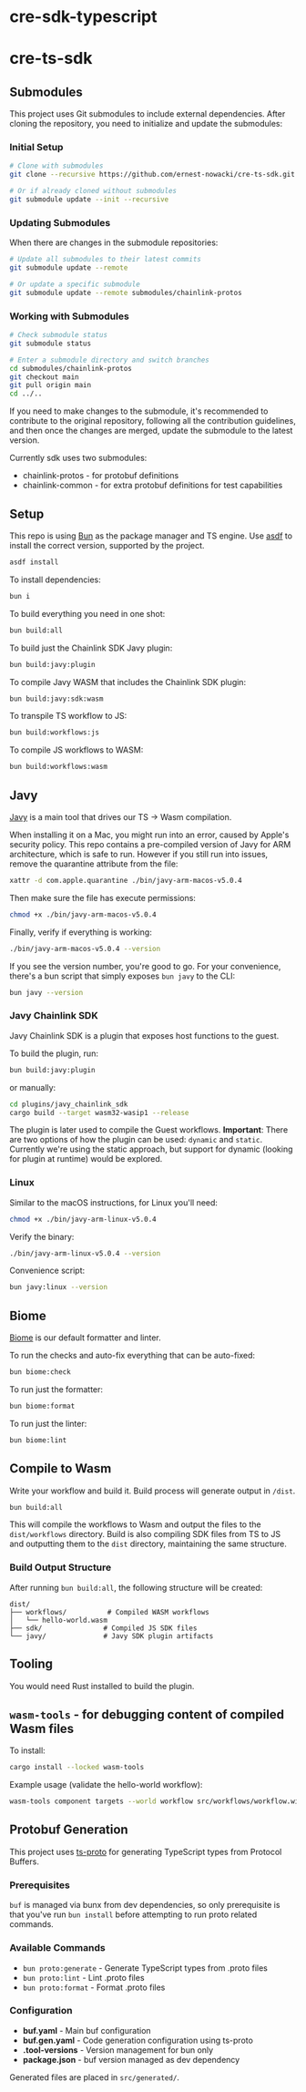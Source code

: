 # cre-sdk-typescript

# cre-ts-sdk

## Submodules

This project uses Git submodules to include external dependencies. After cloning the repository, you need to initialize and update the submodules:

### Initial Setup

```zsh
# Clone with submodules
git clone --recursive https://github.com/ernest-nowacki/cre-ts-sdk.git

# Or if already cloned without submodules
git submodule update --init --recursive
```

### Updating Submodules

When there are changes in the submodule repositories:

```zsh
# Update all submodules to their latest commits
git submodule update --remote

# Or update a specific submodule
git submodule update --remote submodules/chainlink-protos
```

### Working with Submodules

```zsh
# Check submodule status
git submodule status

# Enter a submodule directory and switch branches
cd submodules/chainlink-protos
git checkout main
git pull origin main
cd ../..
```

If you need to make changes to the submodule, it's recommended to contribute to the original repository, following all the contribution guidelines, and then once the changes are merged, update the submodule to the latest version.

Currently sdk uses two submodules:

- chainlink-protos - for protobuf definitions
- chainlink-common - for extra protobuf definitions for test capabilities

## Setup

This repo is using [Bun](https://bun.sh/) as the package manager and TS engine.
Use [asdf](https://asdf-vm.com/) to install the correct version, supported by the project.

```bash
asdf install
```

To install dependencies:

```zsh
bun i
```

To build everything you need in one shot:

```zsh
bun build:all
```

To build just the Chainlink SDK Javy plugin:

```zsh
bun build:javy:plugin
```

To compile Javy WASM that includes the Chainlink SDK plugin:

```zsh
bun build:javy:sdk:wasm
```

To transpile TS workflow to JS:

```zsh
bun build:workflows:js
```

To compile JS workflows to WASM:

```zsh
bun build:workflows:wasm
```

## Javy

[Javy](https://github.com/bytecodealliance/javy) is a main tool that drives our TS -> Wasm compilation.

When installing it on a Mac, you might run into an error, caused by Apple's security policy. This repo contains a pre-compiled version of Javy for ARM architecture,
which is safe to run. However if you still run into issues, remove the quarantine attribute from the file:

```zsh
xattr -d com.apple.quarantine ./bin/javy-arm-macos-v5.0.4
```

Then make sure the file has execute permissions:

```zsh
chmod +x ./bin/javy-arm-macos-v5.0.4
```

Finally, verify if everything is working:

```zsh
./bin/javy-arm-macos-v5.0.4 --version
```

If you see the version number, you're good to go.
For your convenience, there's a bun script that simply exposes `bun javy` to the CLI:

```zsh
bun javy --version
```

### Javy Chainlink SDK

Javy Chainlink SDK is a plugin that exposes host functions to the guest.

To build the plugin, run:

```zsh
bun build:javy:plugin
```

or manually:

```zsh
cd plugins/javy_chainlink_sdk
cargo build --target wasm32-wasip1 --release
```

The plugin is later used to compile the Guest workflows.
**Important**: There are two options of how the plugin can be used: `dynamic` and `static`.
Currently we're using the static approach, but support for dynamic (looking for plugin at runtime) would be explored.

### Linux

Similar to the macOS instructions, for Linux you'll need:

```zsh
chmod +x ./bin/javy-arm-linux-v5.0.4
```

Verify the binary:

```zsh
./bin/javy-arm-linux-v5.0.4 --version
```

Convenience script:

```zsh
bun javy:linux --version
```

## Biome

[Biome](https://github.com/biomejs/biome) is our default formatter and linter.

To run the checks and auto-fix everything that can be auto-fixed:

```zsh
bun biome:check
```

To run just the formatter:

```zsh
bun biome:format
```

To run just the linter:

```zsh
bun biome:lint
```

## Compile to Wasm

Write your workflow and build it. Build process will generate output in `/dist`.

```zsh
bun build:all
```

This will compile the workflows to Wasm and output the files to the `dist/workflows` directory.
Build is also compiling SDK files from TS to JS and outputting them to the `dist` directory, maintaining the same structure.

### Build Output Structure

After running `bun build:all`, the following structure will be created:

```
dist/
├── workflows/          # Compiled WASM workflows
│   └── hello-world.wasm
├── sdk/               # Compiled JS SDK files
└── javy/              # Javy SDK plugin artifacts
```

## Tooling

You would need Rust installed to build the plugin.

## `wasm-tools` - for debugging content of compiled Wasm files

To install:

```zsh
cargo install --locked wasm-tools
```

Example usage (validate the hello-world workflow):

```zsh
wasm-tools component targets --world workflow src/workflows/workflow.wit dist/workflows/hello-world.wasm
```

## Protobuf Generation

This project uses [ts-proto](https://github.com/stephenh/ts-proto) for generating TypeScript types from Protocol Buffers.

### Prerequisites

`buf` is managed via bunx from dev dependencies, so only prerequisite is that you've run `bun install` before attempting to run proto related commands.

### Available Commands

- `bun proto:generate` - Generate TypeScript types from .proto files
- `bun proto:lint` - Lint .proto files
- `bun proto:format` - Format .proto files

### Configuration

- **buf.yaml** - Main buf configuration
- **buf.gen.yaml** - Code generation configuration using ts-proto
- **.tool-versions** - Version management for bun only
- **package.json** - buf version managed as dev dependency

Generated files are placed in `src/generated/`.
